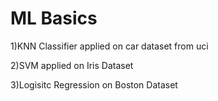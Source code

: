 # ML Basics
1)KNN Classifier applied on car dataset from uci

2)SVM applied on Iris Dataset

3)Logisitc Regression on Boston Dataset

